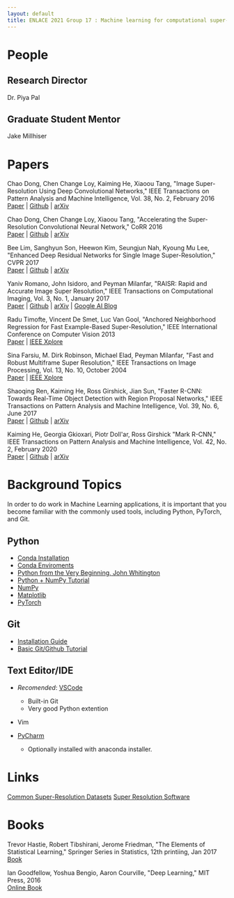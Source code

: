 ```yaml
---
layout: default
title: ENLACE 2021 Group 17 : Machine learning for computational super-resolution
---
```


# People
## Research Director
Dr. Piya Pal

## Graduate Student Mentor
Jake Millhiser

# Papers

Chao Dong, Chen Change Loy, Kaiming He, Xiaoou Tang,
"Image Super-Resolution Using Deep Convolutional Networks,"
IEEE Transactions on Pattern Analysis and Machine Intelligence, Vol. 38, No. 2, February 2016  
[Paper](https://ieeexplore.ieee.org/iel7/34/4359286/07115171.pdf) |
[Github](https://github.com/yjn870/SRCNN-pytorch) |
[arXiv](https://arxiv.org/abs/1501.00092)

Chao Dong, Chen Change Loy, Xiaoou Tang,
"Accelerating the Super-Resolution Convolutional Neural Network,"
CoRR 2016  
[Paper](https://arxiv.org/pdf/1608.00367.pdf) |
[Github](https://github.com/yjn870/FSRCNN-pytorch) |
[arXiv](https://arxiv.org/abs/1608.00367) 

Bee Lim, Sanghyun Son, Heewon Kim, Seungjun Nah, Kyoung Mu Lee,
"Enhanced Deep Residual Networks for Single Image Super-Resolution,"
CVPR 2017  
[Paper](https://openaccess.thecvf.com/content_cvpr_2017_workshops/w12/papers/Lim_Enhanced_Deep_Residual_CVPR_2017_paper.pdf) |
[Github](https://github.com/sanghyun-son/EDSR-PyTorch) |
[arXiv](https://arxiv.org/abs/1707.02921)

Yaniv Romano, John Isidoro, and Peyman Milanfar,
"RAISR: Rapid and Accurate Image Super Resolution,"
IEEE Transactions on Computational Imaging, Vol. 3, No. 1, January 2017  
[Paper](https://ieeexplore.ieee.org/iel7/6745852/6960042/07744595.pdf) |
[Github](https://github.com/movehand/raisr) |
[arXiv](https://arxiv.org/abs/1606.01299) |
[Google AI Blog](https://ai.googleblog.com/2016/11/enhance-raisr-sharp-images-with-machine.html)

Radu Timofte, Vincent De Smet, Luc Van Gool,
"Anchored Neighborhood Regression for Fast Example-Based Super-Resolution,"
IEEE International Conference on Computer Vision 2013  
[Paper](https://openaccess.thecvf.com/content_iccv_2013/papers/Timofte_Anchored_Neighborhood_Regression_2013_ICCV_paper.pdf) |
[IEEE Xplore](https://ieeexplore.ieee.org/document/6751349)

Sina Farsiu, M. Dirk Robinson, Michael Elad, Peyman Milanfar,
"Fast and Robust Multiframe Super Resolution,"
IEEE Transactions on Image Processing, Vol. 13, No. 10, October 2004  
[Paper](https://ieeexplore.ieee.org/stamp/stamp.jsp?arnumber=1331445) |
[IEEE Xplore](https://ieeexplore.ieee.org/stamp/stamp.jsp?arnumber=1331445)

Shaoqing Ren, Kaiming He, Ross Girshick, Jian Sun,
"Faster R-CNN: Towards Real-Time Object Detection with Region Proposal Networks,"
IEEE Transactions on Pattern Analysis and Machine Intelligence, Vol. 39, No. 6, June 2017  
[Paper](https://arxiv.org/pdf/1506.01497.pdf) |
[Github](https://github.com/open-mmlab/mmdetection) |
[arXiv](https://arxiv.org/abs/1506.01497) 

Kaiming He, Georgia Gkioxari, Piotr Doll\'ar, Ross Girshick
"Mark R-CNN,"
IEEE Transactions on Pattern Analysis and Machine Intelligence, Vol. 42, No. 2, February 2020  
[Paper](https://arxiv.org/pdf/1703.06870.pdf) |
[Github](https://github.com/open-mmlab/mmdetection) |
[arXiv](https://arxiv.org/abs/1703.06870)


# Background Topics
In order to do work in Machine Learning applications, it is important that you
become familiar with the commonly used tools, including Python, PyTorch, and
Git.

## Python   

+ [Conda Installation](https://docs.anaconda.com/anaconda/install/)
+ [Conda Enviroments](https://conda.io/projects/conda/en/latest/user-guide/tasks/manage-environments.html)
+ [Python from the Very Beginning, John Whitington](https://coherentpdf.com/python/pythonfromtheverybeginning.html)
+ [Python + NumPy Tutorial](https://cs231n.github.io/python-numpy-tutorial/)
+ [NumPy](https://numpy.org/devdocs/user/absolute_beginners.html)
+ [Matplotlib](https://www.kaggle.com/prashant111/matplotlib-tutorial-for-beginners)
+ [PyTorch](https://pytorch.org/tutorials/beginner/basics/intro.html)

## Git

+ [Installation Guide](https://github.com/git-guides/install-git)
+ [Basic Git/Github Tutorial](https://product.hubspot.com/blog/git-and-github-tutorial-for-beginners)

## Text Editor/IDE

+ *Recomended*: [VSCode](https://code.visualstudio.com/)
	- Built-in Git
	- Very good Python extention
+ Vim

+ [PyCharm](https://www.jetbrains.com/pycharm/)
	- Optionally installed with anaconda installer.

# Links
[Common Super-Resolution Datasets](https://cvnote.ddlee.cc/2019/09/22/image-super-resolution-datasets)
[Super Resolution Software](https://users.soe.ucsc.edu/~milanfar/software/superresolution.html)

# Books
Trevor Hastie, Robert Tibshirani, Jerome Friedman,
"The Elements of Statistical Learning,"
Springer Series in Statistics, 12th printiing, Jan 2017  
[Book](https://web.stanford.edu/~hastie/ElemStatLearn//printings/ESLII_print12_toc.pdf)

Ian Goodfellow, Yoshua Bengio,  Aaron Courville, 
"Deep Learning,"
MIT Press, 2016  
[Online Book](https://www.deeplearningbook.org/)
